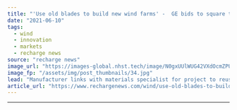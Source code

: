```yaml
---
title: "'Use old blades to build new wind farms' -  GE bids to square the turbine circle"
date: "2021-06-10"
tags: 
  - wind
  - innovation
  - markets
  - recharge news
source: "recharge news"
image_url: "https://images-global.nhst.tech/image/N0gxUUlWUG42VXdOcmZPUmFDWmU0d1Vja2FvQ1hTU3dlcVZadmlGSm9BMD0=/nhst/binary/3807d9196956559e7d79a30fb05ebcb4"
image_fp: "/assets/img/post_thumbnails/34.jpg"
lead: "Manufacturer links with materials specialist for project to reuse decommissioned components in construction projects"
article_url: "https://www.rechargenews.com/wind/use-old-blades-to-build-new-wind-farms-ge-bids-to-square-the-turbine-circle/2-1-1023486"
---
```


---
